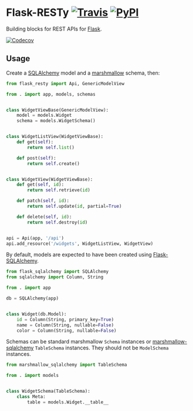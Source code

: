 # Flask-RESTy [![Travis][build-badge]][build] [![PyPI][pypi-badge]][pypi]
Building blocks for REST APIs for [Flask](http://flask.pocoo.org/).

[![Codecov][codecov-badge]][codecov]

## Usage

Create a [SQLAlchemy](http://www.sqlalchemy.org/) model and a [marshmallow](http://marshmallow.rtfd.org/) schema, then:

```python
from flask_resty import Api, GenericModelView

from . import app, models, schemas


class WidgetViewBase(GenericModelView):
    model = models.Widget
    schema = models.WidgetSchema()


class WidgetListView(WidgetViewBase):
    def get(self):
        return self.list()

    def post(self):
        return self.create()


class WidgetView(WidgetViewBase):
    def get(self, id):
        return self.retrieve(id)

    def patch(self, id):
        return self.update(id, partial=True)

    def delete(self, id):
        return self.destroy(id)


api = Api(app, '/api')
api.add_resource('/widgets', WidgetListView, WidgetView)
```

By default, models are expected to have been created using [Flask-SQLAlchemy](http://flask-sqlalchemy.pocoo.org/).

```python
from flask_sqlalchemy import SQLAlchemy
from sqlalchemy import Column, String

from . import app

db = SQLAlchemy(app)


class Widget(db.Model):
    id = Column(String, primary_key=True)
    name = Column(String, nullable=False)
    color = Column(String, nullable=False)
```

Schemas can be standard marshmallow `Schema` instances or [marshmallow-sqlalchemy](https://marshmallow-sqlalchemy.readthedocs.io/) `TableSchema` instances. They should not be `ModelSchema` instances.

```python
from marshmallow_sqlalchemy import TableSchema

from . import models


class WidgetSchema(TableSchema):
    class Meta:
        table = models.Widget.__table__
```

[build-badge]: https://img.shields.io/travis/4Catalyzer/flask-resty/master.svg
[build]: https://travis-ci.org/4Catalyzer/flask-resty

[pypi-badge]: https://img.shields.io/pypi/v/Flask-RESTy.svg
[pypi]: https://pypi.python.org/pypi/Flask-RESTy

[codecov-badge]: https://img.shields.io/codecov/c/github/4Catalyzer/flask-resty/master.svg
[codecov]: https://codecov.io/gh/4Catalyzer/flask-resty
